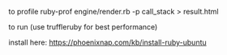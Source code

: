 to profile
ruby-prof engine/render.rb -p call_stack > result.html

to run
(use truffleruby for best performance)

install here:
https://phoenixnap.com/kb/install-ruby-ubuntu

